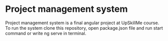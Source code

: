 # Project management system
Project management system is a final angular project at UpSkillMe course. To run the system clone this repository, open package.json file and run start command or write ng serve in terminal.
